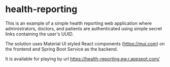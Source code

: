 # health-reporting
This is an example of a simple health reporting web application where administrators, doctors, and patients are authenticated using simple secret links containing the user's UUID.

The solution uses Material UI styled React components (https://mui.com) on the frontend and Spring Boot Service as the backend.

It is available for playing by url https://health-reporting.ew.r.appspot.com/
